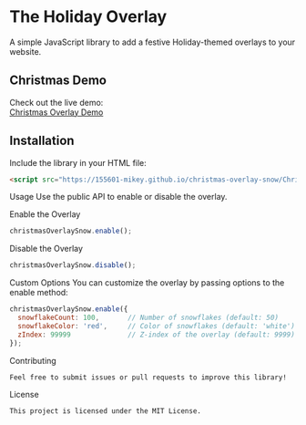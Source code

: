 # The Holiday Overlay

A simple JavaScript library to add a festive Holiday-themed overlays to your website.

## Christmas Demo
Check out the live demo:  
[Christmas Overlay Demo](https://155601-mikey.github.io/christmas-overlay-snow)

## Installation

Include the library in your HTML file:

```html
<script src="https://155601-mikey.github.io/christmas-overlay-snow/ChristmasOverlay.js"></script>
```

Usage
Use the public API to enable or disable the overlay.

Enable the Overlay
```javascript
christmasOverlaySnow.enable();
```
Disable the Overlay
```javascript
christmasOverlaySnow.disable();
```
Custom Options
You can customize the overlay by passing options to the enable method:

```javascript
christmasOverlaySnow.enable({
  snowflakeCount: 100,       // Number of snowflakes (default: 50)
  snowflakeColor: 'red',     // Color of snowflakes (default: 'white')
  zIndex: 99999              // Z-index of the overlay (default: 9999)
});
```
Contributing
```
Feel free to submit issues or pull requests to improve this library!
```

License
```
This project is licensed under the MIT License.
```
